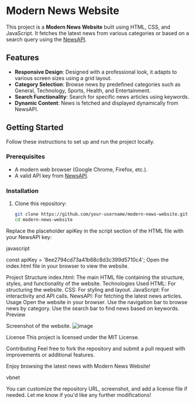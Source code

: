 # Modern News Website

This project is a **Modern News Website** built using HTML, CSS, and JavaScript. It fetches the latest news from various categories or based on a search query using the [NewsAPI](https://newsapi.org/). 

## Features

- **Responsive Design**: Designed with a professional look, it adapts to various screen sizes using a grid layout.
- **Category Selection**: Browse news by predefined categories such as General, Technology, Sports, Health, and Entertainment.
- **Search Functionality**: Search for specific news articles using keywords.
- **Dynamic Content**: News is fetched and displayed dynamically from NewsAPI.

## Getting Started

Follow these instructions to set up and run the project locally.

### Prerequisites

- A modern web browser (Google Chrome, Firefox, etc.).
- A valid API key from [NewsAPI](https://newsapi.org/).

### Installation

1. Clone this repository:
   ```bash
   git clone https://github.com/your-username/modern-news-website.git
   cd modern-news-website
Replace the placeholder apiKey in the script section of the HTML file with your NewsAPI key:

javascript

const apiKey = '8ee2794cd73a41b68c8d3c399d5710c4';
Open the index.html file in your browser to view the website.

Project Structure
index.html: The main HTML file containing the structure, styles, and functionality of the website.
Technologies Used
HTML: For structuring the website.
CSS: For styling and layout.
JavaScript: For interactivity and API calls.
NewsAPI: For fetching the latest news articles.
Usage
Open the website in your browser.
Use the navigation bar to browse news by category.
Use the search bar to find news based on keywords.
Preview

Screenshot of the website.
![image](https://github.com/user-attachments/assets/c2cbed0e-dd0a-4f57-a587-087acbfb259c)

License
This project is licensed under the MIT License.

Contributing
Feel free to fork the repository and submit a pull request with improvements or additional features.

Enjoy browsing the latest news with Modern News Website!

vbnet


You can customize the repository URL, screenshot, and add a license file if needed. Let me know if you'd like any further modifications!






